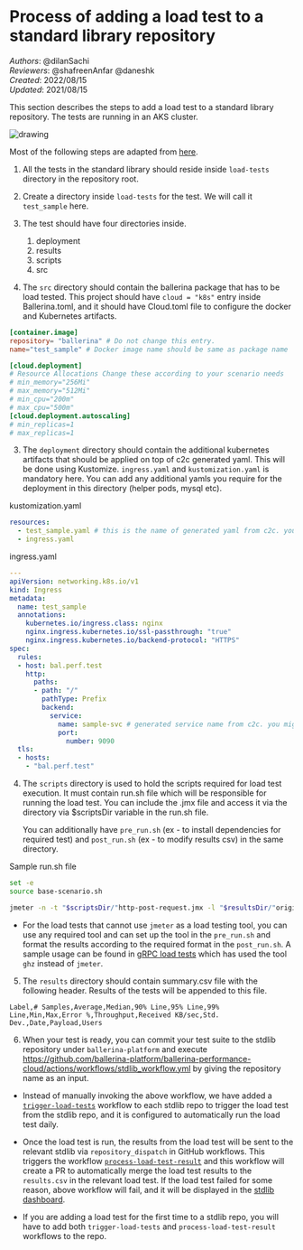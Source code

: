 # Process of adding a load test to a standard library repository

_Authors_: @dilanSachi  
_Reviewers_: @shafreenAnfar @daneshk  
_Created_: 2022/08/15  
_Updated_: 2021/08/15

This section describes the steps to add a load test to a standard library repository. The tests are running in an AKS cluster.

<img src="_resources/load-test-setup.png" alt="drawing"/>

Most of the following steps are adapted from [here](https://github.com/ballerina-platform/ballerina-performance-cloud/blob/main/README.md).

1. All the tests in the standard library should reside inside `load-tests` directory in the repository root.

2. Create a directory inside `load-tests` for the test. We will call it `test_sample` here.

3. The test should have four directories inside.
    1. deployment
    2. results
    3. scripts
    4. src

4. The `src` directory should contain the ballerina package that has to be load tested.
   This project should have `cloud = "k8s"` entry inside Ballerina.toml, and it should have Cloud.toml file to
   configure the docker and  Kubernetes artifacts.

```toml
[container.image]
repository= "ballerina" # Do not change this entry.
name="test_sample" # Docker image name should be same as package name

[cloud.deployment] 
# Resource Allocations Change these according to your scenario needs
# min_memory="256Mi" 
# max_memory="512Mi"
# min_cpu="200m"
# max_cpu="500m"
[cloud.deployment.autoscaling]
# min_replicas=1
# max_replicas=1
```
3. The `deployment` directory should contain the additional kubernetes artifacts that should be applied on top of
   c2c generated yaml. This will be done using Kustomize. `ingress.yaml` and `kustomization.yaml` is mandatory here.
   You can add any additional yamls you require for the deployment in this directory (helper pods, mysql etc).

kustomization.yaml
```yaml
resources:
  - test_sample.yaml # this is the name of generated yaml from c2c. you can execute bal build on the src dir to find the exact name
  - ingress.yaml
```
ingress.yaml
```yaml
---
apiVersion: networking.k8s.io/v1
kind: Ingress
metadata:
  name: test_sample
  annotations:
    kubernetes.io/ingress.class: nginx
    nginx.ingress.kubernetes.io/ssl-passthrough: "true"
    nginx.ingress.kubernetes.io/backend-protocol: "HTTPS"
spec:
  rules:
  - host: bal.perf.test
    http:
      paths:
      - path: "/"
        pathType: Prefix
        backend:
          service:
            name: sample-svc # generated service name from c2c. you might need to verify this by manually reading the generated yaml.
            port:
              number: 9090
  tls:
  - hosts:
    - "bal.perf.test"

```
4. The `scripts` directory is used to hold the scripts required for load test execution. It must contain run.sh file
   which will be responsible for running the load test. You can include the .jmx file and access it via the
   directory via $scriptsDir variable in the run.sh file.

   You can additionally have `pre_run.sh` (ex - to install dependencies for required test) and `post_run.sh` (ex -
   to modify results csv) in the same directory.

Sample run.sh file
```bash
set -e
source base-scenario.sh

jmeter -n -t "$scriptsDir/"http-post-request.jmx -l "$resultsDir/"original.jtl -Jusers=50 -Jduration=1200 -Jhost=bal.perf.test -Jport=443 -Jprotocol=https -Jpath=passthrough $payload_flags
```

* For the load tests that cannot use `jmeter` as a load testing tool, you can use any required tool and can set up the tool in the `pre_run.sh` and 
format the results according to the required format in the `post_run.sh`. A sample usage can be found in [gRPC load tests](https://github.com/ballerina-platform/module-ballerina-grpc/tree/master/load-tests/route_guide_bidirectional_streaming/scripts) which has used the tool `ghz` instead of `jmeter`.

5. The `results` directory should contain summary.csv file with the following header. Results of the tests will be
   appended to this file.
```csv
Label,# Samples,Average,Median,90% Line,95% Line,99% Line,Min,Max,Error %,Throughput,Received KB/sec,Std. Dev.,Date,Payload,Users
```

6. When your test is ready, you can commit your test suite to the stdlib repository under `ballerina-platform` and execute
   https://github.com/ballerina-platform/ballerina-performance-cloud/actions/workflows/stdlib_workflow.yml by giving
   the repository name as an input.

* Instead of manually invoking the above workflow, we have added a [`trigger-load-tests`](https://github.com/ballerina-platform/module-ballerina-grpc/blob/master/.github/workflows/trigger-load-tests.yml) workflow 
to each stdlib repo to trigger the load test from the stdlib repo, and it is configured to automatically run the load test daily.

* Once the load test is run, the results from the load test will be sent to the relevant stdlib via `repository_dispatch` in GitHub workflows.
This triggers the workflow [`process-load-test-result`](https://github.com/ballerina-platform/module-ballerina-grpc/blob/master/.github/workflows/process-load-test-result.yml) and this workflow will create a PR to automatically merge the load test results to the `results.csv` in the relevant load test.
If the load test failed for some reason, above workflow will fail, and it will be displayed in the [stdlib dashboard](https://github.com/ballerina-platform/ballerina-standard-library).

* If you are adding a load test for the first time to a stdlib repo, you will have to add both `trigger-load-tests` and `process-load-test-result` workflows to the repo.
